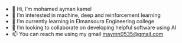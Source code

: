 - 👋 Hi, I’m mohamed ayman kamel
- 👀 I’m interested in machine, deep and reinforcement learning
- 🌱 I’m currently learning in Elmansoura Engineering college
- 💞️ I’m looking to collaborate on developing helpful software using AI
- 📫 You can reach me using my gmail maymn0535@gmail.com
<!---
mohame54/mohame54 is a ✨ special ✨ repository because its `README.md` (this file) appears on your GitHub profile.
You can click the Preview link to take a look at your changes.
--->
